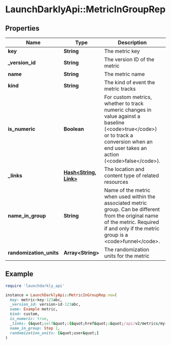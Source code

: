 # LaunchDarklyApi::MetricInGroupRep

## Properties

| Name | Type | Description | Notes |
| ---- | ---- | ----------- | ----- |
| **key** | **String** | The metric key |  |
| **_version_id** | **String** | The version ID of the metric | [optional] |
| **name** | **String** | The metric name |  |
| **kind** | **String** | The kind of event the metric tracks |  |
| **is_numeric** | **Boolean** | For custom metrics, whether to track numeric changes in value against a baseline (&lt;code&gt;true&lt;/code&gt;) or to track a conversion when an end user takes an action (&lt;code&gt;false&lt;/code&gt;). | [optional] |
| **_links** | [**Hash&lt;String, Link&gt;**](Link.md) | The location and content type of related resources |  |
| **name_in_group** | **String** | Name of the metric when used within the associated metric group. Can be different from the original name of the metric. Required if and only if the metric group is a &lt;code&gt;funnel&lt;/code&gt;. | [optional] |
| **randomization_units** | **Array&lt;String&gt;** | The randomization units for the metric | [optional] |

## Example

```ruby
require 'launchdarkly_api'

instance = LaunchDarklyApi::MetricInGroupRep.new(
  key: metric-key-123abc,
  _version_id: version-id-123abc,
  name: Example metric,
  kind: custom,
  is_numeric: true,
  _links: {&quot;self&quot;:{&quot;href&quot;:&quot;/api/v2/metrics/my-project/my-metric&quot;,&quot;type&quot;:&quot;application/json&quot;}},
  name_in_group: Step 1,
  randomization_units: [&quot;user&quot;]
)
```

